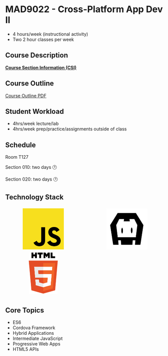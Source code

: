 # MAD9022 - Cross-Platform App Dev II

- 4 hours/week (instructional activity)
- Two 2 hour classes per week

## Course Description

**[Course Section Information (CSI)](./course-section-information.md)**

## Course Outline

[Course Outline PDF](/mad9022-w19/2018-2019_mad9022.pdf)

## Student Workload

- 4hrs/week lecture/lab
- 4hrs/week prep/practice/assignments outside of class

## Schedule

Room T127

Section 010: two days  :clock2:

Section 020: two days  :clock2:

## Technology Stack

<section style="
  display: grid; 
  grid-template-columns: repeat( auto-fit, minmax(160px, 1fr) );
  grid-template-rows: 130px;
  grid-auto-rows: 130px;
  justify-items: center;
  align-items: center;
  grid-gap: 1.5rem;
  margin-bottom: 2rem;">

<img src="../assets/javascript.svg" alt="NodeJS" 
     style="width: 100%; height: auto; max-height: 130px; max-width: 160px;
            align-self: start; margin-top: .95rem;">

<img src="../assets/cordova-black.png" alt="Cordova" 
     style="width: 100%; height: auto; max-height: 130px; max-width: 160px;align-self: start; margin-top: .95rem;">
          
<img src="../assets/html-5.svg" alt="HTML 5" 
     style="width: auto; height: 70%; max-height: 130px;
            align-self: end; margin-bottom: .8rem;">


</section>

## Core Topics

- ES6
- Cordova Framework
- Hybrid Applications
- Intermediate JavaScript
- Progressive Web Apps
- HTML5 APIs
